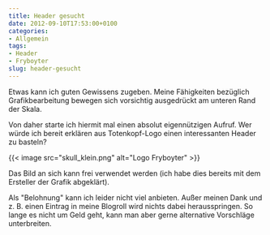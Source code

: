 ```yaml
---
title: Header gesucht
date: 2012-09-10T17:53:00+0100
categories:
- Allgemein
tags:
- Header
- Fryboyter
slug: header-gesucht
---
```

Etwas kann ich guten Gewissens zugeben. Meine Fähigkeiten bezüglich Grafikbearbeitung bewegen sich vorsichtig ausgedrückt am unteren Rand der Skala.

Von daher starte ich hiermit mal einen absolut eigennützigen Aufruf. Wer würde ich bereit erklären aus Totenkopf-Logo einen interessanten Header zu basteln?

{{< image src="skull_klein.png" alt="Logo Fryboyter" >}}

Das Bild an sich kann frei verwendet werden (ich habe dies bereits mit dem Ersteller der Grafik abgeklärt).

Als "Belohnung" kann ich leider nicht viel anbieten. Außer meinen Dank und z. B. einen Eintrag in meine Blogroll wird nichts dabei herausspringen. So lange es nicht um Geld geht, kann man aber gerne alternative Vorschläge unterbreiten.
